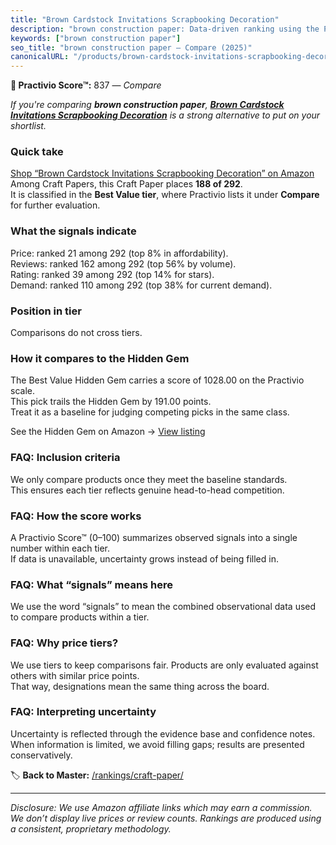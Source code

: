 ```yaml
---
title: "Brown Cardstock Invitations Scrapbooking Decoration"
description: "brown construction paper: Data-driven ranking using the Practivio Score™. Positioned by quality, value, demand, findability, momentum."
keywords: ["brown construction paper"]
seo_title: "brown construction paper — Compare (2025)"
canonicalURL: "/products/brown-cardstock-invitations-scrapbooking-decoration-B0D2D8Y878/"
---
```


**🛒 Practivio Score™:** 837 — _Compare_


*If you're comparing **brown construction paper**, **[Brown Cardstock Invitations Scrapbooking Decoration](https://www.amazon.com/dp/B0D2D8Y878?tag=practivio-20)** is a strong alternative to put on your shortlist.*
### Quick take
[Shop “Brown Cardstock Invitations Scrapbooking Decoration” on Amazon](https://www.amazon.com/dp/B0D2D8Y878?tag=practivio-20)
Among Craft Papers, this Craft Paper places **188 of 292**.  
It is classified in the **Best Value tier**, where Practivio lists it under **Compare** for further evaluation.

### What the signals indicate
Price: ranked 21 among 292 (top 8% in affordability).  
Reviews: ranked 162 among 292 (top 56% by volume).  
Rating: ranked 39 among 292 (top 14% for stars).  
Demand: ranked 110 among 292 (top 38% for current demand).

### Position in tier
Comparisons do not cross tiers.

### How it compares to the Hidden Gem
The Best Value Hidden Gem carries a score of 1028.00 on the Practivio scale.  
This pick trails the Hidden Gem by 191.00 points.  
Treat it as a baseline for judging competing picks in the same class.  

See the Hidden Gem on Amazon → [View listing](https://www.amazon.com/dp/B00178QQJ8?tag=practivio-20)

### FAQ: Inclusion criteria
We only compare products once they meet the baseline standards.  
This ensures each tier reflects genuine head-to-head competition.

### FAQ: How the score works
A Practivio Score™ (0–100) summarizes observed signals into a single number within each tier.  
If data is unavailable, uncertainty grows instead of being filled in.

### FAQ: What “signals” means here
We use the word “signals” to mean the combined observational data used to compare products within a tier.

### FAQ: Why price tiers?
We use tiers to keep comparisons fair. Products are only evaluated against others with similar price points.  
That way, designations mean the same thing across the board.

### FAQ: Interpreting uncertainty
Uncertainty is reflected through the evidence base and confidence notes.  
When information is limited, we avoid filling gaps; results are presented conservatively.

<!-- Missing template for Compare/CompareWithinPriceClass -->


🏷️ **Back to Master:** [/rankings/craft-paper/](/rankings/craft-paper/)

---
_Disclosure: We use Amazon affiliate links which may earn a commission. We don’t display live prices or review counts. Rankings are produced using a consistent, proprietary methodology._
